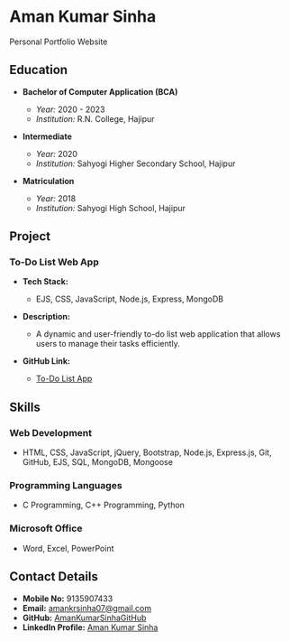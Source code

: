 # Aman Kumar Sinha

Personal Portfolio Website

## Education

- **Bachelor of Computer Application (BCA)**

  - _Year:_ 2020 - 2023
  - _Institution:_ R.N. College, Hajipur

- **Intermediate**

  - _Year:_ 2020
  - _Institution:_ Sahyogi Higher Secondary School, Hajipur

- **Matriculation**
  - _Year:_ 2018
  - _Institution:_ Sahyogi High School, Hajipur

## Project

### To-Do List Web App

- **Tech Stack:**

  - EJS, CSS, JavaScript, Node.js, Express, MongoDB

- **Description:**

  - A dynamic and user-friendly to-do list web application that allows users to manage their tasks efficiently.

- **GitHub Link:**
  - [To-Do List App](https://github.com/AmanKumarSinhaGitHub/To-Do-List-App)

## Skills

### Web Development

- HTML, CSS, JavaScript, jQuery, Bootstrap, Node.js, Express.js, Git, GitHub, EJS, SQL, MongoDB, Mongoose

### Programming Languages

- C Programming, C++ Programming, Python

### Microsoft Office

- Word, Excel, PowerPoint

## Contact Details

- **Mobile No:** 9135907433
- **Email:** amankrsinha07@gmail.com
- **GitHub:** [AmanKumarSinhaGitHub](https://github.com/AmanKumarSinhaGitHub)
- **LinkedIn Profile:** [Aman Kumar Sinha](http://www.linkedin.com/in/amankumarsinha)
